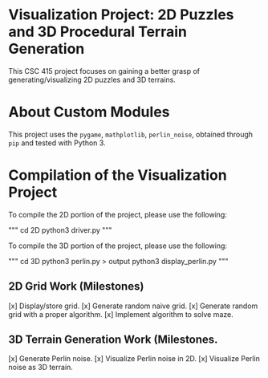 # Visualization Project: 2D Puzzles and 3D Procedural Terrain Generation

This CSC 415 project focuses on gaining a better grasp of generating/visualizing 2D puzzles
and 3D terrains.

# About Custom Modules

This project uses the `pygame`, `mathplotlib`, `perlin_noise`, obtained through `pip` and tested
with Python 3.

# Compilation of the Visualization Project

To compile the 2D portion of the project, please use the following:

"""
cd 2D
python3 driver.py
"""

To compile the 3D portion of the project, please use the following:

"""
cd 3D
python3 perlin.py > output
python3 display_perlin.py
"""

## 2D Grid Work (Milestones)

[x] Display/store grid.
[x] Generate random naive grid.
[x] Generate random grid with a proper algorithm.
[x] Implement algorithm to solve maze.

## 3D Terrain Generation Work (Milestones.

[x] Generate Perlin noise.
[x] Visualize Perlin noise in 2D.
[x] Visualize Perlin noise as 3D terrain.

